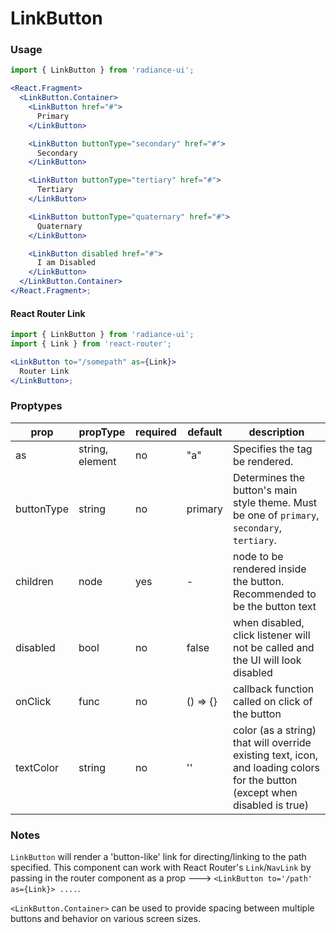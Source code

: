 # LinkButton

### Usage

```jsx
import { LinkButton } from 'radiance-ui';

<React.Fragment>
  <LinkButton.Container>
    <LinkButton href="#">
      Primary
    </LinkButton>

    <LinkButton buttonType="secondary" href="#">
      Secondary
    </LinkButton>

    <LinkButton buttonType="tertiary" href="#">
      Tertiary
    </LinkButton>

    <LinkButton buttonType="quaternary" href="#">
      Quaternary
    </LinkButton>

    <LinkButton disabled href="#">
      I am Disabled
    </LinkButton>
  </LinkButton.Container>
</React.Fragment>;
```

#### React Router Link

```jsx
import { LinkButton } from 'radiance-ui';
import { Link } from 'react-router';

<LinkButton to="/somepath" as={Link}>
  Router Link
</LinkButton>;
```

<!-- STORY -->

### Proptypes

| prop       | propType        | required | default  | description                                                                                                                  |
| ---------- | --------------- | -------- | -------- | ---------------------------------------------------------------------------------------------------------------------------- |
| as         | string, element | no       | "a"      | Specifies the tag be rendered.                                                                                               |
| buttonType | string          | no       | primary  | Determines the button's main style theme. Must be one of `primary`, `secondary`, `tertiary`.                                 |
| children   | node            | yes      | -        | node to be rendered inside the button. Recommended to be the button text                                                     |
| disabled   | bool            | no       | false    | when disabled, click listener will not be called and the UI will look disabled                                               |
| onClick    | func            | no       | () => {} | callback function called on click of the button                                                                              |
| textColor  | string          | no       | ''       | color (as a string) that will override existing text, icon, and loading colors for the button (except when disabled is true) |

### Notes

`LinkButton` will render a 'button-like' link for directing/linking to the path
specified. This component can work with React Router's `Link`/`NavLink` by passing
in the router component as a prop ---> `<LinkButton to='/path' as={Link}> ....`.

`<LinkButton.Container>` can be used to provide spacing between multiple
buttons and behavior on various screen sizes.
